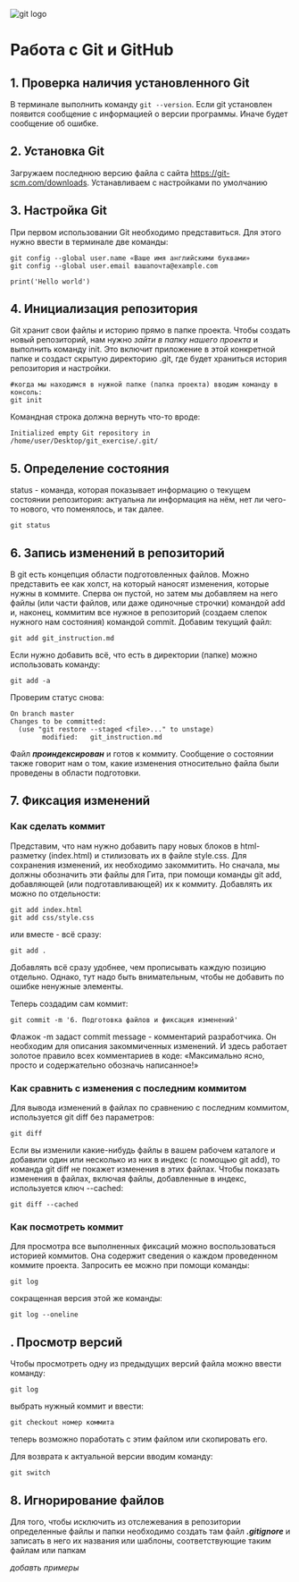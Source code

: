 ![git logo](git_logo.jpeg)
# Работа с Git и GitHub

## 1. Проверка наличия установленного Git
В терминале выполнить команду `git --version`.
Если git установлен появится сообщение с информацией о версии программы. Иначе будет сообщение об ошибке.

## 2. Установка Git
Загружаем последнюю версию файла с сайта https://git-scm.com/downloads.
Устанавливаем с настройками по умолчанию

## 3. Настройка Git
При первом использовании Git необходимо представиться. Для этого нужно ввести в терминале две команды:
```
git config --global user.name «Ваше имя английскими буквами»
git config --global user.email вашапочта@example.com
```

```Py
print('Hello world')
```

## 4. Инициализация репозитория
Git хранит свои файлы и историю прямо в папке проекта. Чтобы создать новый репозиторий, нам нужно *зайти в папку нашего проекта* и выполнить команду init. Это включит приложение в этой конкретной папке и создаст скрытую директорию .git, где будет храниться история репозитория и настройки.

```
#когда мы находимся в нужной папке (папка проекта) вводим команду в консоль:
git init
```
Командная строка должна вернуть что-то вроде:
```
Initialized empty Git repository in /home/user/Desktop/git_exercise/.git/
```

## 5. Определение состояния
status - команда, которая показывает информацию о текущем состоянии репозитория: актуальна ли информация на нём, нет ли чего-то нового, что поменялось, и так далее.
```
git status
```
## 6. Запись изменений в репозиторий
В git есть концепция области подготовленных файлов. Можно представить ее как холст, на который наносят изменения, которые нужны в коммите. Сперва он пустой, но затем мы добавляем на него файлы (или части файлов, или даже одиночные строчки) командой add и, наконец, коммитим все нужное в репозиторий (создаем слепок нужного нам состояния) командой commit.
Добавим текущий файл:
```
git add git_instruction.md
```
Если нужно добавить всё, что есть в директории (папке) можно использовать команду:
```
git add -a
```
Проверим статус снова:
```
On branch master
Changes to be committed:
  (use "git restore --staged <file>..." to unstage)
        modified:   git_instruction.md
```
Файл ***проиндексирован*** и готов к коммиту. Сообщение о состоянии также говорит нам о том, какие изменения относительно файла были проведены в области подготовки.
## 7. Фиксация изменений
### Как сделать коммит
Представим, что нам нужно добавить пару новых блоков в html-разметку (index.html) и стилизовать их в файле style.css. Для сохранения изменений, их необходимо закоммитить. Но сначала, мы должны обозначить эти файлы для Гита, при помощи команды git add, добавляющей (или подготавливающей) их к коммиту. Добавлять их можно по отдельности:
```
git add index.html
git add css/style.css
```
или вместе - всё сразу:
```
git add .
```
Добавлять всё сразу удобнее, чем прописывать каждую позицию отдельно. Однако, тут надо быть внимательным, чтобы не добавить по ошибке ненужные элементы.

Теперь создадим сам коммит:
```
git commit -m '6. Подготовка файлов и фиксация изменений'
```
Флажок -m задаст commit message - комментарий разработчика. Он необходим для описания закоммиченных изменений. И здесь работает золотое правило всех комментариев в коде: «Максимально ясно, просто и содержательно обозначь написанное!»

### Как сравнить с изменения с последним коммитом

Для вывода изменений в файлах по сравнению с последним коммитом, используется git diff без параметров:
```
git diff
```
Если вы изменили какие-нибудь файлы в вашем рабочем каталоге и добавили один или несколько из них в индекс (с помощью git add), то команда git diff не покажет изменения в этих файлах. Чтобы показать изменения в файлах, включая файлы, добавленные в индекс, используется ключ --cached:
```
git diff --cached
```

### Как посмотреть коммит
Для просмотра все выполненных фиксаций можно воспользоваться историей коммитов. Она содержит сведения о каждом проведенном коммите проекта. Запросить ее можно при помощи команды:
```
git log
```
сокращенная версия этой же команды:
```
git log --oneline
```
## . Просмотр версий
Чтобы просмотреть одну из предыдущих версий файла можно ввести команду:
```
git log
```
выбрать нужный коммит и ввести:
```
git checkout номер коммита
```

теперь возможно поработать с этим файлом или скопировать его. 

Для возврата к актуальной версии вводим команду:
```
git switch
```
##  8. Игнорирование файлов
Для того, чтобы исключить из отслежевания в репозитории определенные файлы и папки необходимо создать там файл **_.gitignore_** и записать в него их названия или шаблоны, соответствующие таким файлам или папкам

_добавть примеры_